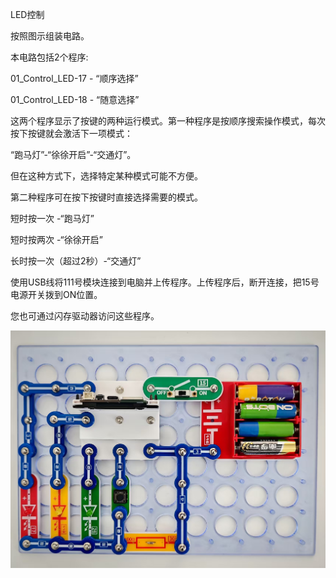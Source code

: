 LED控制

按照图示组装电路。

本电路包括2个程序:

01_Control_LED-17 - “顺序选择”

01_Control_LED-18 - “随意选择”

这两个程序显示了按键的两种运行模式。第一种程序是按顺序搜索操作模式，每次按下按键就会激活下一项模式：

“跑马灯”-“徐徐开启”-“交通灯”。

但在这种方式下，选择特定某种模式可能不方便。

第二种程序可在按下按键时直接选择需要的模式。

短时按一次 -“跑马灯”

短时按两次 -“徐徐开启”

长时按一次（超过2秒）-“交通灯”

使用USB线将111号模块连接到电脑并上传程序。上传程序后，断开连接，把15号电源开关拨到ON位置。

您也可通过闪存驱动器访问这些程序。

![](053p1.jpg)